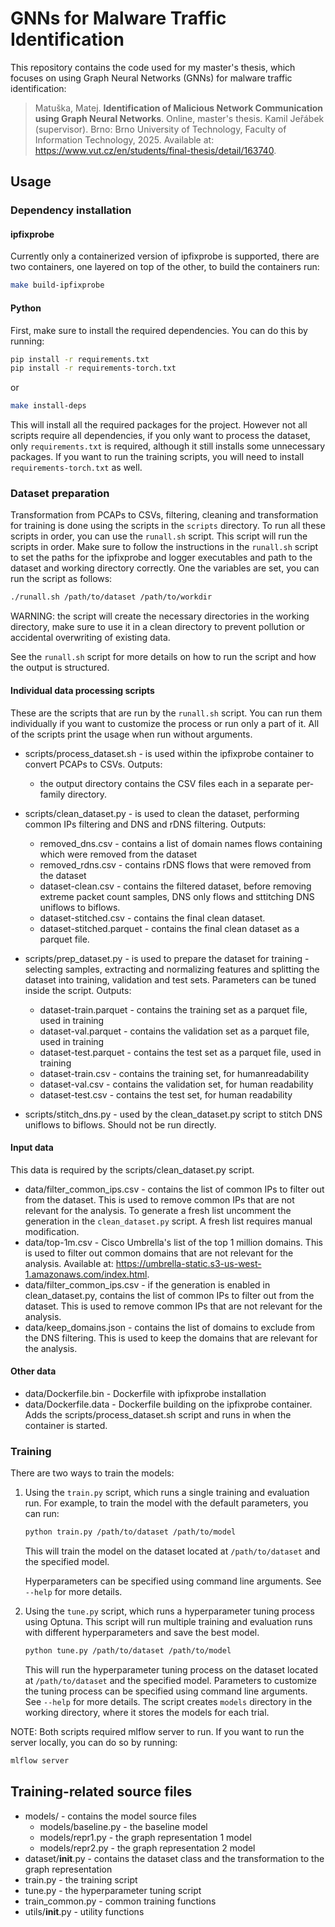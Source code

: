 # GNNs for Malware Traffic Identification
This repository contains the code used for my master's thesis, which focuses on using Graph Neural Networks (GNNs) for malware traffic identification:

> Matuška, Matej. **Identification of Malicious Network Communication using Graph Neural Networks**. Online, master's thesis. Kamil Jeřábek (supervisor). Brno: Brno University of Technology, Faculty of Information Technology, 2025. Available at: <https://www.vut.cz/en/students/final-thesis/detail/163740>.

## Usage
### Dependency installation
#### ipfixprobe
Currently only a containerized version of ipfixprobe is supported, there are two containers, one layered on top of the other, to build the containers run:
```bash
make build-ipfixprobe
```

#### Python
First, make sure to install the required dependencies. You can do this by running:
```bash
pip install -r requirements.txt
pip install -r requirements-torch.txt
```
or
```bash
make install-deps
```
This will install all the required packages for the project. However not all scripts require all dependencies, if you only want to process the dataset, only `requirements.txt` is required, although it still installs some unnecessary packages. If you want to run the training scripts, you will need to install `requirements-torch.txt` as well.


### Dataset preparation
Transformation from PCAPs to CSVs, filtering, cleaning and transformation for training is done using the scripts in the `scripts` directory. To run all these scripts in order, you can use the `runall.sh` script. This script will run the scripts in order. Make sure to follow the instructions in the `runall.sh` script to set the paths for the ipfixprobe and logger executables and path to the dataset and working directory correctly.
One the variables are set, you can run the script as follows:
```bash
./runall.sh /path/to/dataset /path/to/workdir
```
WARNING: the script will create the necessary directories in the working directory, make sure to use it in a clean directory to prevent pollution or accidental overwriting of existing data.

See the `runall.sh` script for more details on how to run the script and how the output is structured.

#### Individual data processing scripts
These are the scripts that are run by the `runall.sh` script. You can run them individually if you want to customize the process or run only a part of it.
All of the scripts print the usage when run without arguments.

- scripts/process_dataset.sh - is used within the ipfixprobe container to convert PCAPs to CSVs. Outputs:
  - the output directory contains the CSV files each in a separate per-family directory.

- scripts/clean_dataset.py - is used to clean the dataset, performing common IPs filtering and DNS and rDNS filtering. Outputs:
  - removed_dns.csv - contains a list of domain names flows containing which were removed from the dataset
  - removed_rdns.csv - contains rDNS flows that were removed from the dataset
  - dataset-clean.csv - contains the filtered dataset, before removing extreme packet count samples, DNS only flows and sttitching DNS uniflows to biflows.
  - dataset-stitched.csv - contains the final clean dataset.
  - dataset-stitched.parquet - contains the final clean dataset as a parquet file.

- scripts/prep_dataset.py - is used to prepare the dataset for training - selecting samples, extracting and normalizing features and splitting the dataset into training, validation and test sets.
  Parameters can be tuned inside the script. Outputs:
    - dataset-train.parquet - contains the training set as a parquet file, used in training
    - dataset-val.parquet - contains the validation set as a parquet file, used in training
    - dataset-test.parquet - contains the test set as a parquet file, used in training
    - dataset-train.csv - contains the training set, for humanreadability
    - dataset-val.csv - contains the validation set, for human readability
    - dataset-test.csv - contains the test set, for human readability

- scripts/stitch_dns.py - used by the clean_dataset.py script to stitch DNS uniflows to biflows. Should not be run directly.

#### Input data
This data is required by the scripts/clean_dataset.py script.
- data/filter_common_ips.csv - contains the list of common IPs to filter out from the dataset. This is used to remove common IPs that are not relevant for the analysis. To generate a fresh list uncomment the generation in the `clean_dataset.py` script. A fresh list requires manual modification.
- data/top-1m.csv - Cisco Umbrella's list of the top 1 million domains. This is used to filter out common domains that are not relevant for the analysis. Available at: <https://umbrella-static.s3-us-west-1.amazonaws.com/index.html>.
- data/filter_common_ips.csv - if the generation is enabled in clean_dataset.py, contains the list of common IPs to filter out from the dataset. This is used to remove common IPs that are not relevant for the analysis.
- data/keep_domains.json - contains the list of domains to exclude from the DNS filtering. This is used to keep the domains that are relevant for the analysis.

#### Other data
- data/Dockerfile.bin - Dockerfile with ipfixprobe installation
- data/Dockerfile.data - Dockerfile building on the ipfixprobe container. Adds the scripts/process_dataset.sh script and runs in when the container is started.

### Training
There are two ways to train the models:

1. Using the `train.py` script, which runs a single training and evaluation run. For example, to train the model with the default parameters, you can run:
   ```bash
   python train.py /path/to/dataset /path/to/model
   ```
   This will train the model on the dataset located at `/path/to/dataset` and the specified model.

   Hyperparameters can be specified using command line arguments. See `--help` for more details.

2. Using the `tune.py` script, which runs a hyperparameter tuning process using Optuna. This script will run multiple training and evaluation runs with different hyperparameters and save the best model.
   ```bash
   python tune.py /path/to/dataset /path/to/model
   ```
   This will run the hyperparameter tuning process on the dataset located at `/path/to/dataset` and the specified model.
   Parameters to customize the tuning process can be specified using command line arguments. See `--help` for more details.
   The script creates `models` directory in the working directory, where it stores the models for each trial.

NOTE: Both scripts required mlflow server to run. If you want to run the server locally, you can do so by running:
```bash
mlflow server
```
## Training-related source files
- models/ - contains the model source files
    - models/baseline.py - the baseline model
    - models/repr1.py - the graph representation 1 model
    - models/repr2.py - the graph representation 2 model
- dataset/__init__.py - contains the dataset class and the transformation to the graph representation
- train.py - the training script
- tune.py - the hyperparameter tuning script
- train_common.py - common training functions
- utils/__init__.py - utility functions
